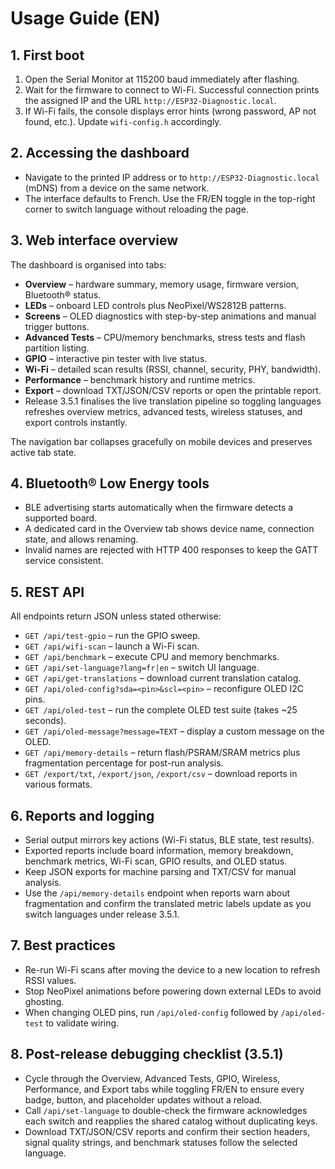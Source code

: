# Usage Guide (EN)

## 1. First boot
1. Open the Serial Monitor at 115200 baud immediately after flashing.
2. Wait for the firmware to connect to Wi-Fi. Successful connection prints the assigned IP and the URL `http://ESP32-Diagnostic.local`.
3. If Wi-Fi fails, the console displays error hints (wrong password, AP not found, etc.). Update `wifi-config.h` accordingly.

## 2. Accessing the dashboard
- Navigate to the printed IP address or to `http://ESP32-Diagnostic.local` (mDNS) from a device on the same network.
- The interface defaults to French. Use the FR/EN toggle in the top-right corner to switch language without reloading the page.

## 3. Web interface overview
The dashboard is organised into tabs:
- **Overview** – hardware summary, memory usage, firmware version, Bluetooth® status.
- **LEDs** – onboard LED controls plus NeoPixel/WS2812B patterns.
- **Screens** – OLED diagnostics with step-by-step animations and manual trigger buttons.
- **Advanced Tests** – CPU/memory benchmarks, stress tests and flash partition listing.
- **GPIO** – interactive pin tester with live status.
- **Wi-Fi** – detailed scan results (RSSI, channel, security, PHY, bandwidth).
- **Performance** – benchmark history and runtime metrics.
- **Export** – download TXT/JSON/CSV reports or open the printable report.
- Release 3.5.1 finalises the live translation pipeline so toggling languages refreshes overview metrics, advanced tests, wireless statuses, and export controls instantly.

The navigation bar collapses gracefully on mobile devices and preserves active tab state.

## 4. Bluetooth® Low Energy tools
- BLE advertising starts automatically when the firmware detects a supported board.
- A dedicated card in the Overview tab shows device name, connection state, and allows renaming.
- Invalid names are rejected with HTTP 400 responses to keep the GATT service consistent.

## 5. REST API
All endpoints return JSON unless stated otherwise:
- `GET /api/test-gpio` – run the GPIO sweep.
- `GET /api/wifi-scan` – launch a Wi-Fi scan.
- `GET /api/benchmark` – execute CPU and memory benchmarks.
- `GET /api/set-language?lang=fr|en` – switch UI language.
- `GET /api/get-translations` – download current translation catalog.
- `GET /api/oled-config?sda=<pin>&scl=<pin>` – reconfigure OLED I2C pins.
- `GET /api/oled-test` – run the complete OLED test suite (takes ~25 seconds).
- `GET /api/oled-message?message=TEXT` – display a custom message on the OLED.
- `GET /api/memory-details` – return flash/PSRAM/SRAM metrics plus fragmentation percentage for post-run analysis.
- `GET /export/txt`, `/export/json`, `/export/csv` – download reports in various formats.

## 6. Reports and logging
- Serial output mirrors key actions (Wi-Fi status, BLE state, test results).
- Exported reports include board information, memory breakdown, benchmark metrics, Wi-Fi scan, GPIO results, and OLED status.
- Keep JSON exports for machine parsing and TXT/CSV for manual analysis.
- Use the `/api/memory-details` endpoint when reports warn about fragmentation and confirm the translated metric labels update as you switch languages under release 3.5.1.

## 7. Best practices
- Re-run Wi-Fi scans after moving the device to a new location to refresh RSSI values.
- Stop NeoPixel animations before powering down external LEDs to avoid ghosting.
- When changing OLED pins, run `/api/oled-config` followed by `/api/oled-test` to validate wiring.

## 8. Post-release debugging checklist (3.5.1)
- Cycle through the Overview, Advanced Tests, GPIO, Wireless, Performance, and Export tabs while toggling FR/EN to ensure every badge, button, and placeholder updates without a reload.
- Call `/api/set-language` to double-check the firmware acknowledges each switch and reapplies the shared catalog without duplicating keys.
- Download TXT/JSON/CSV reports and confirm their section headers, signal quality strings, and benchmark statuses follow the selected language.
